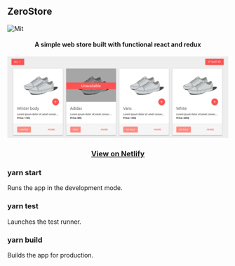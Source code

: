 ## ZeroStore

![Mit](https://img.shields.io/github/license/georgelioris/zerostore)

<center>

#### A simple web store built with functional react and redux

<img src="./src/images/store-sample.png" width="800" />

### [View on Netlify](https://zerostore.netlify.com)

</center>

### yarn start


Runs the app in the development mode.

### yarn test


Launches the test runner.

### yarn build


Builds the app for production.
